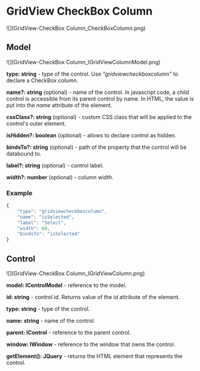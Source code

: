 # GridView CheckBox Column

![](GridView-CheckBox Column_CheckBoxColumn.png)

## Model

![](GridView-CheckBox Column_IGridViewColumnModel.png)

**type: string** - type of the control. Use _"gridviewcheckboxcolumn"_ to declare a CheckBox column.

**name?: string** (optional) - name of the control. In javascript code, a child control is accessible from its parent control by name. In HTML, the value is put into the _name_ attribute of the element.

**cssClass?: string** (optional) - custom CSS class that will be applied to the control's outer element.

**isHidden?: boolean** (optional) - allows to declare control as hidden.

**bindsTo?: string** (optional) - path of the property that the control will be databound to.

**label?: string** (optional) - control label.

**width?: number** (optional) - column width.

### Example

```javascript
{
	"type": "gridviewcheckboxcolumn",
	"name": "isSelected",
	"label": "Select",
	"width": 60,
	"bindsTo": "isSelected"
}
```

## Control

![](GridView-CheckBox Column_IGridViewColumn.png)

**model: IControlModel** - reference to the model.

**id: string** - control id. Returns value of the _id_ attribute of the element.

**type: string** - type of the control.

**name: string** - name of the control.

**parent: IControl** - reference to the parent control.

**window: IWindow** - reference to the window that owns the control.

**getElement(): JQuery** - returns the HTML element that represents the control.
